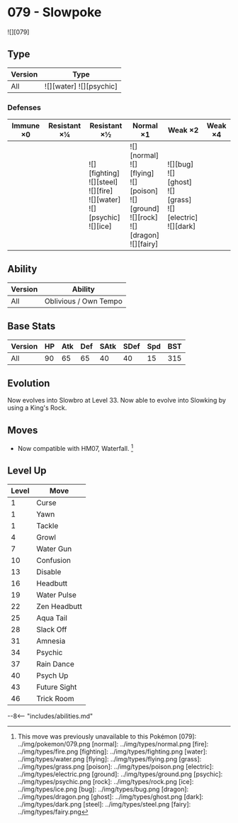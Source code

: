 # 079 - Slowpoke
![][079]

## Type

Version | Type
---     | ---
All     | ![][water]  ![][psychic]

### Defenses

Immune ×0 | Resistant ×¼ | Resistant ×½                                                                           | Normal ×1                                                                                              | Weak ×2                                                                | Weak ×4
---       | ---          | ---                                                                                    | ---                                                                                                    | ---                                                                    | ---
&nbsp;    | &nbsp;       | ![][fighting]<br>![][steel]<br>![][fire]<br>![][water]<br>![][psychic]<br>![][ice]<br> | ![][normal]<br>![][flying]<br>![][poison]<br>![][ground]<br>![][rock]<br>![][dragon]<br>![][fairy]<br> | ![][bug]<br>![][ghost]<br>![][grass]<br>![][electric]<br>![][dark]<br> | &nbsp;

## Ability

Version | Ability
---     | ---
All     | Oblivious / Own Tempo

## Base Stats

Version | HP  | Atk | Def | SAtk | SDef | Spd | BST
---     | --- | --- | --- | ---  | ---  | --- | ---
All     | 90  | 65  | 65  | 40   | 40   | 15  | 315

## Evolution
Now evolves into Slowbro at Level 33.
Now able to evolve into Slowking by using a King's Rock.

## Moves

 - Now compatible with HM07, Waterfall. [^1]

## Level Up

Level | Move
---   | ---
1     | Curse
1     | Yawn
1     | Tackle
4     | Growl
7     | Water Gun
10    | Confusion
13    | Disable
16    | Headbutt
19    | Water Pulse
22    | Zen Headbutt
25    | Aqua Tail
28    | Slack Off
31    | Amnesia
34    | Psychic
37    | Rain Dance
40    | Psych Up
43    | Future Sight
46    | Trick Room


--8<-- "includes/abilities.md"

[^1]: This move was previously unavailable to this Pokémon
[079]: ../img/pokemon/079.png
[normal]: ../img/types/normal.png
[fire]: ../img/types/fire.png
[fighting]: ../img/types/fighting.png
[water]: ../img/types/water.png
[flying]: ../img/types/flying.png
[grass]: ../img/types/grass.png
[poison]: ../img/types/poison.png
[electric]: ../img/types/electric.png
[ground]: ../img/types/ground.png
[psychic]: ../img/types/psychic.png
[rock]: ../img/types/rock.png
[ice]: ../img/types/ice.png
[bug]: ../img/types/bug.png
[dragon]: ../img/types/dragon.png
[ghost]: ../img/types/ghost.png
[dark]: ../img/types/dark.png
[steel]: ../img/types/steel.png
[fairy]: ../img/types/fairy.png

